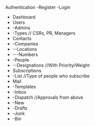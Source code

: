 
 Authentication
 -Register
 -Login
- Dashboard
- Users
- -Admins
- -Types         // CSRs, PR, Managers
- Contacts
- -Companies
- --Locations
- ---Numbers
- -People
- --Designations //With Priority/Weight
- Subscriptions
- -List          //Type of people who subscribe
- Mail
- -Templates
- -Inbox
- -Dispatch     //Approvals from above
- -New
- -Drafts
- -Junk
- -Bin

